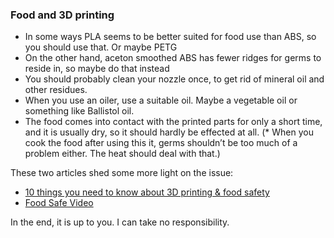 ### Food and 3D printing

* In some ways PLA seems to be better suited for food use than ABS, so you should use that. Or maybe PETG
* On the other hand, aceton smoothed ABS has fewer ridges for germs to reside in, so maybe do that instead
* You should probably clean your nozzle once, to get rid of mineral oil and other residues.
* When you use an oiler, use a suitable oil. Maybe a vegetable oil or something like Ballistol oil.
* The food comes into contact with the printed parts for only a short time, and it is usually dry, so it should hardly be effected at all.
(* When you cook the food after using this it, germs shouldn’t be too much of a problem either. The heat should deal with that.)

These two articles shed some more light on the issue:
* [10 things you need to know about 3D printing & food safety](https://pinshape.com/blog/3d-printing-food-safe/)
* [Food Safe Video](https://joes3dworkbench.blogspot.de/2015/07/food-safe-video.html)

In the end, it is up to you. I can take no responsibility.

